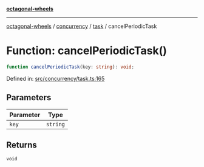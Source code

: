 [**octagonal-wheels**](../../../../../../README.md)

***

[octagonal-wheels](../../../../../../globals.md) / [concurrency](../../../README.md) / [task](../README.md) / cancelPeriodicTask

# Function: cancelPeriodicTask()

```ts
function cancelPeriodicTask(key: string): void;
```

Defined in: [src/concurrency/task.ts:165](https://github.com/vrtmrz/octagonal-wheels/blob/main/src/concurrency/task.ts#L165)

## Parameters

| Parameter | Type |
| ------ | ------ |
| `key` | `string` |

## Returns

`void`
